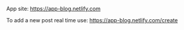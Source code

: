 App site: https://app-blog.netlify.com

To add a new post real time use: https://app-blog.netlify.com/create


